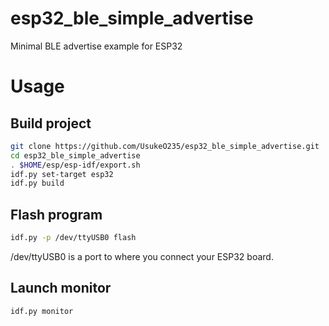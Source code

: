 # esp32_ble_simple_advertise
Minimal BLE advertise example for ESP32

# Usage
## Build project
```bash
git clone https://github.com/UsukeO235/esp32_ble_simple_advertise.git
cd esp32_ble_simple_advertise
. $HOME/esp/esp-idf/export.sh
idf.py set-target esp32
idf.py build
```
## Flash program
```bash
idf.py -p /dev/ttyUSB0 flash
```
/dev/ttyUSB0 is a port to where you connect your ESP32 board.
## Launch monitor
```bash
idf.py monitor
```

